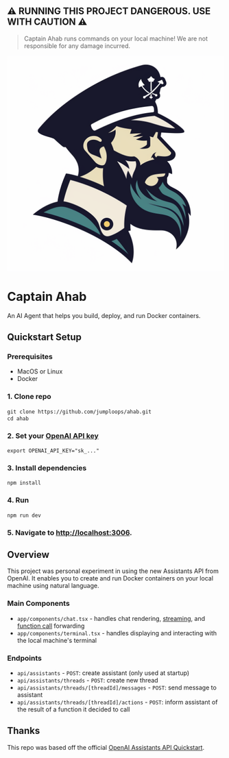 ## ⚠️ RUNNING THIS PROJECT DANGEROUS. USE WITH CAUTION ⚠️

> Captain Ahab runs commands on your local machine! We are not responsible for any damage incurred.

![Captain Ahab](/public/logo.png)

# Captain Ahab 

An AI Agent that helps you build, deploy, and run Docker containers. 

## Quickstart Setup

### Prerequisites

- MacOS or Linux
- Docker

### 1. Clone repo
```shell
git clone https://github.com/jumploops/ahab.git
cd ahab 
```

### 2. Set your [OpenAI API key](https://platform.openai.com/api-keys)

```shell
export OPENAI_API_KEY="sk_..."
```

### 3. Install dependencies

```shell
npm install
```

### 4. Run

```shell
npm run dev
```

### 5. Navigate to [http://localhost:3006](http://localhost:3006).

## Overview

This project was personal experiment in using the new Assistants API from OpenAI. It enables you to create and run Docker containers on your local machine using natural language.

### Main Components

- `app/components/chat.tsx` - handles chat rendering, [streaming](https://platform.openai.com/docs/assistants/overview?context=with-streaming), and [function call](https://platform.openai.com/docs/assistants/tools/function-calling/quickstart?context=streaming&lang=node.js) forwarding
- `app/components/terminal.tsx` - handles displaying and interacting with the local machine's terminal 

### Endpoints

- `api/assistants` - `POST`: create assistant (only used at startup)
- `api/assistants/threads` - `POST`: create new thread
- `api/assistants/threads/[threadId]/messages` - `POST`: send message to assistant
- `api/assistants/threads/[threadId]/actions` - `POST`: inform assistant of the result of a function it decided to call

## Thanks

This repo was based off the official [OpenAI Assistants API Quickstart](https://github.com/openai/openai-assistants-quickstart).
